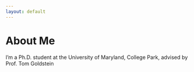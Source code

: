 ```yaml
---
layout: default
---
```


# About Me
I’m a Ph.D. student at the University of Maryland, College Park, advised by Prof. Tom Goldstein